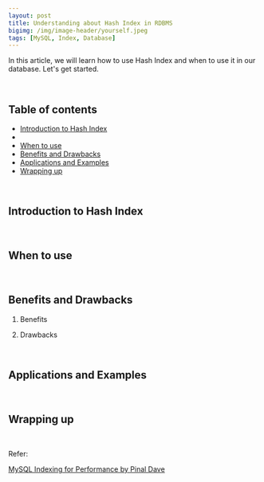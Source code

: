 ```yaml
---
layout: post
title: Understanding about Hash Index in RDBMS
bigimg: /img/image-header/yourself.jpeg
tags: [MySQL, Index, Database]
---
```


In this article, we will learn how to use Hash Index and when to use it in our database. Let's get started.

<br>

## Table of contents
- [Introduction to Hash Index](#introduction-to-hash-index)
- []()
- [When to use](#when-to-use)
- [Benefits and Drawbacks](#benefits-and-drawbacks)
- [Applications and Examples](#applications-and-examples)
- [Wrapping up](#wrapping-up)

<br>

## Introduction to Hash Index





<br>

## When to use






<br>

## Benefits and Drawbacks

1. Benefits

    



2. Drawbacks




<br>

## Applications and Examples



<br>


## Wrapping up




<br>

Refer:

[MySQL Indexing for Performance by Pinal Dave](https://app.pluralsight.com/library/courses/mysql-indexing-performance/table-of-contents)